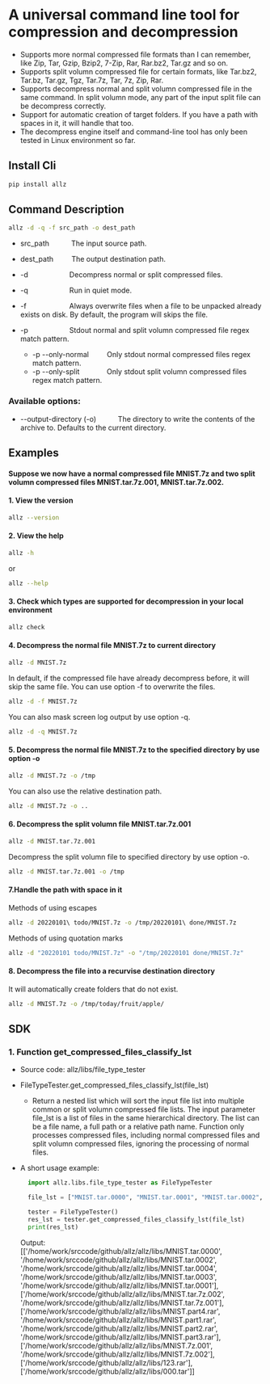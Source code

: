 # A universal command line tool for compression and decompression


- Supports more normal compressed file formats than I can remember, like Zip, Tar, Gzip, Bzip2, 7-Zip, Rar, Rar.bz2, Tar.gz and so on.
- Supports split volumn compressed file for certain formats, like Tar.bz2, Tar.bz, Tar.gz, Tgz, Tar.7z, Tar, 7z, Zip, Rar.
- Supports decompress normal and split volumn compressed file in the same command. In split volumn mode, any part of the input split file can be decompress correctly.
- Support for automatic creation of target folders. If you have a path with spaces in it, it will handle that too.
- The decompress engine itself and command-line tool has only been tested in Linux environment so far.


## Install Cli
```bash
pip install allz
```

## Command Description
```bash
allz -d -q -f src_path -o dest_path
```
- src_path  &emsp;&emsp;&nbsp;&nbsp; The input source path.  
- dest_path &emsp;&emsp; The output destination path.

- -d &emsp;&emsp;&emsp;&emsp;&emsp;&nbsp; Decompress normal or split compressed files.  
- -q &emsp;&emsp;&emsp;&emsp;&emsp;&nbsp; Run in quiet mode.  
- -f &emsp;&emsp;&emsp;&emsp;&emsp;&ensp; Always overwrite files when a file to be unpacked already exists on disk. By default, the program will skips the file.  
- -p &emsp;&emsp;&emsp;&emsp;&emsp;&nbsp; Stdout normal and split volumn compressed file regex match pattern.  
  - -p --only-normal &emsp;&emsp; Only stdout normal compressed files regex match pattern.      
  - -p --only-split  &emsp;&emsp;&emsp;&nbsp; Only stdout split volumn compressed files regex match pattern.

### Available options:  
- --output-directory (-o) <string>  &emsp;&emsp;&ensp; The directory to write the contents of the archive to. Defaults to the current directory.

## Examples
####  Suppose we now have a normal compressed file MNIST.7z and two split volumn compressed files MNIST.tar.7z.001, MNIST.tar.7z.002.

#### 1. View the version  
```bash
allz --version
```

#### 2. View the help
```bash
allz -h
```
or 
```bash
allz --help
```

#### 3. Check which types are supported for decompression in your local environment
```bash
allz check
```

#### 4. Decompress the normal file MNIST.7z to current directory
```bash
allz -d MNIST.7z
```

In default, if the compressed file have already decompress before, it will skip the same file. You can use option -f to overwrite the files.
```bash
allz -d -f MNIST.7z
```

You can also mask screen log output by use option -q.
```bash
allz -d -q MNIST.7z
```

#### 5. Decompress the normal file MNIST.7z to the specified directory by use option -o
```bash
allz -d MNIST.7z -o /tmp
```

You can also use the relative destination path.
```bash
allz -d MNIST.7z -o ..
```

#### 6. Decompress the split volumn file MNIST.tar.7z.001
```bash
allz -d MNIST.tar.7z.001 
```

Decompress the split volumn file to specified directory by use option -o.
```bash
allz -d MNIST.tar.7z.001 -o /tmp
```

#### 7.Handle the path with space in it
Methods of using escapes
```bash
allz -d 20220101\ todo/MNIST.7z -o /tmp/20220101\ done/MNIST.7z
```
Methods of using quotation marks
```bash
allz -d "20220101 todo/MNIST.7z" -o "/tmp/20220101 done/MNIST.7z"
```

#### 8. Decompress the file into a recurvise destination directory
It will automatically create folders that do not exist.
```bash
allz -d MNIST.7z -o /tmp/today/fruit/apple/
```
  
  
## SDK
###  1. Function get_compressed_files_classify_lst
- Source code: allz/libs/file_type_tester  
- FileTypeTester.get_compressed_files_classify_lst(file_lst)
  - Return a nested list which will sort the input file list into multiple common or split volumn compressed file lists. The input parameter file_lst is a list of files in the same hierarchical directory. The list can be a file name, a full path or a relative path name. Function only processes compressed files, including normal compressed files and split volumn compressed files, ignoring the processing of normal files.

- A short usage example:
  ```python
    import allz.libs.file_type_tester as FileTypeTester

    file_lst = ["MNIST.tar.0000", "MNIST.tar.0001", "MNIST.tar.0002", "MNIST.tar.0003", "MNIST.tar.0004", "MNIST.tar.7z.001", "MNIST.tar.7z.002", "MNIST.part1.rar", "MNIST.part2.rar", "MNIST.part3.rar", "MNIST.part4.rar", "MNIST.7z.001", "MNIST.7z.002", "123.rar", "abc.zip", "abc", "000", "0000.tar", "02287.txt"]

    tester = FileTypeTester() 
    res_lst = tester.get_compressed_files_classify_lst(file_lst)
    print(res_lst)

  ```

  Output:  
  [['/home/work/srccode/github/allz/allz/libs/MNIST.tar.0000', '/home/work/srccode/github/allz/allz/libs/MNIST.tar.0002', '/home/work/srccode/github/allz/allz/libs/MNIST.tar.0004', '/home/work/srccode/github/allz/allz/libs/MNIST.tar.0003', '/home/work/srccode/github/allz/allz/libs/MNIST.tar.0001'], ['/home/work/srccode/github/allz/allz/libs/MNIST.tar.7z.002', '/home/work/srccode/github/allz/allz/libs/MNIST.tar.7z.001'], ['/home/work/srccode/github/allz/allz/libs/MNIST.part4.rar', '/home/work/srccode/github/allz/allz/libs/MNIST.part1.rar', '/home/work/srccode/github/allz/allz/libs/MNIST.part2.rar', '/home/work/srccode/github/allz/allz/libs/MNIST.part3.rar'], ['/home/work/srccode/github/allz/allz/libs/MNIST.7z.001', '/home/work/srccode/github/allz/allz/libs/MNIST.7z.002'], ['/home/work/srccode/github/allz/allz/libs/123.rar'], ['/home/work/srccode/github/allz/allz/libs/000.tar']]